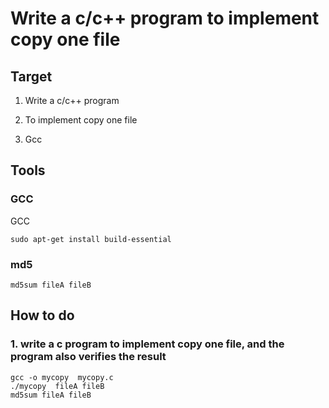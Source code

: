# Write a c/c++ program to implement copy one file

## Target
1. Write a c/c++ program

2. To implement copy one file

3. Gcc

## Tools

### GCC
GCC
```
sudo apt-get install build-essential
```


### md5
```
md5sum fileA fileB
```

## How to do

### 1. write a c program to implement copy one file, and the program also verifies the result

```
gcc -o mycopy  mycopy.c
./mycopy  fileA fileB
md5sum fileA fileB
```
